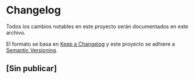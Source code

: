 # Changelog

Todos los cambios notables en este proyecto serán documentados en este archivo.

El formato se basa en [Keep a Changelog](https://keepachangelog.com/es-ES/1.1.0/)
y este proyecto se adhiere a [Semantic Versioning](https://semver.org/lang/es/).

## [Sin publicar]
